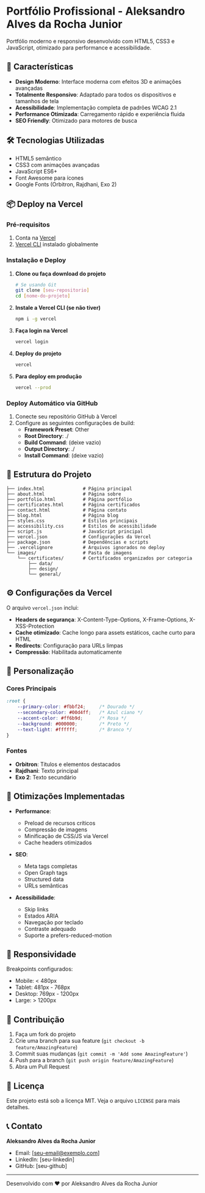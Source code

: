 # Portfólio Profissional - Aleksandro Alves da Rocha Junior

Portfólio moderno e responsivo desenvolvido com HTML5, CSS3 e JavaScript, otimizado para performance e acessibilidade.

## 🚀 Características

- **Design Moderno**: Interface moderna com efeitos 3D e animações avançadas
- **Totalmente Responsivo**: Adaptado para todos os dispositivos e tamanhos de tela
- **Acessibilidade**: Implementação completa de padrões WCAG 2.1
- **Performance Otimizada**: Carregamento rápido e experiência fluida
- **SEO Friendly**: Otimizado para motores de busca

## 🛠️ Tecnologias Utilizadas

- HTML5 semântico
- CSS3 com animações avançadas
- JavaScript ES6+
- Font Awesome para ícones
- Google Fonts (Orbitron, Rajdhani, Exo 2)

## 📦 Deploy na Vercel

### Pré-requisitos

1. Conta na [Vercel](https://vercel.com)
2. [Vercel CLI](https://vercel.com/cli) instalado globalmente

### Instalação e Deploy

1. **Clone ou faça download do projeto**
   ```bash
   # Se usando Git
   git clone [seu-repositorio]
   cd [nome-do-projeto]
   ```

2. **Instale a Vercel CLI (se não tiver)**
   ```bash
   npm i -g vercel
   ```

3. **Faça login na Vercel**
   ```bash
   vercel login
   ```

4. **Deploy do projeto**
   ```bash
   vercel
   ```

5. **Para deploy em produção**
   ```bash
   vercel --prod
   ```

### Deploy Automático via GitHub

1. Conecte seu repositório GitHub à Vercel
2. Configure as seguintes configurações de build:
   - **Framework Preset**: Other
   - **Root Directory**: ./
   - **Build Command**: (deixe vazio)
   - **Output Directory**: ./
   - **Install Command**: (deixe vazio)

## 📂 Estrutura do Projeto

```
├── index.html              # Página principal
├── about.html              # Página sobre
├── portfolio.html          # Página portfólio
├── certificates.html       # Página certificados
├── contact.html            # Página contato
├── blog.html               # Página blog
├── styles.css              # Estilos principais
├── accessibility.css       # Estilos de acessibilidade
├── script.js               # JavaScript principal
├── vercel.json             # Configurações da Vercel
├── package.json            # Dependências e scripts
├── .vercelignore           # Arquivos ignorados no deploy
└── images/                 # Pasta de imagens
    └── certificates/       # Certificados organizados por categoria
        ├── data/
        ├── design/
        └── general/
```

## ⚙️ Configurações da Vercel

O arquivo `vercel.json` inclui:

- **Headers de segurança**: X-Content-Type-Options, X-Frame-Options, X-XSS-Protection
- **Cache otimizado**: Cache longo para assets estáticos, cache curto para HTML
- **Redirects**: Configuração para URLs limpas
- **Compressão**: Habilitada automaticamente

## 🎨 Personalização

### Cores Principais
```css
:root {
    --primary-color: #fbbf24;     /* Dourado */
    --secondary-color: #00d4ff;   /* Azul ciano */
    --accent-color: #ff6b9d;      /* Rosa */
    --background: #000000;        /* Preto */
    --text-light: #ffffff;        /* Branco */
}
```

### Fontes
- **Orbitron**: Títulos e elementos destacados
- **Rajdhani**: Texto principal
- **Exo 2**: Texto secundário

## 🔧 Otimizações Implementadas

- **Performance**:
  - Preload de recursos críticos
  - Compressão de imagens
  - Minificação de CSS/JS via Vercel
  - Cache headers otimizados

- **SEO**:
  - Meta tags completas
  - Open Graph tags
  - Structured data
  - URLs semânticas

- **Acessibilidade**:
  - Skip links
  - Estados ARIA
  - Navegação por teclado
  - Contraste adequado
  - Suporte a prefers-reduced-motion

## 📱 Responsividade

Breakpoints configurados:
- Mobile: < 480px
- Tablet: 481px - 768px
- Desktop: 769px - 1200px
- Large: > 1200px

## 🤝 Contribuição

1. Faça um fork do projeto
2. Crie uma branch para sua feature (`git checkout -b feature/AmazingFeature`)
3. Commit suas mudanças (`git commit -m 'Add some AmazingFeature'`)
4. Push para a branch (`git push origin feature/AmazingFeature`)
5. Abra um Pull Request

## 📄 Licença

Este projeto está sob a licença MIT. Veja o arquivo `LICENSE` para mais detalhes.

## 📞 Contato

**Aleksandro Alves da Rocha Junior**
- Email: [seu-email@exemplo.com]
- LinkedIn: [seu-linkedin]
- GitHub: [seu-github]

---

Desenvolvido com ❤️ por Aleksandro Alves da Rocha Junior